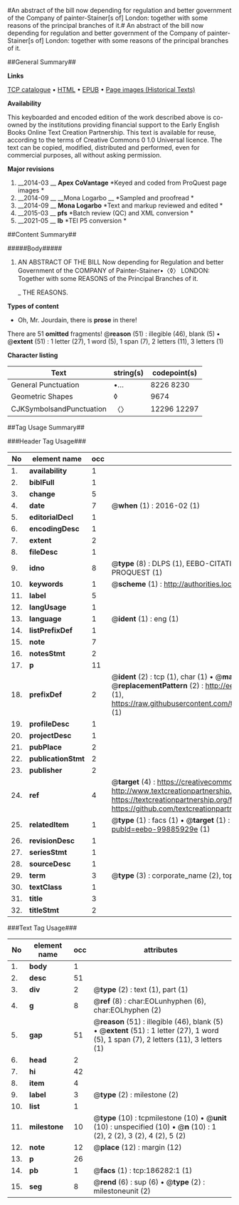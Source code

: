 #An abstract of the bill now depending for regulation and better government of the Company of painter-Stainer[s of] London: together with some reasons of the principal branches of it.#
An abstract of the bill now depending for regulation and better government of the Company of painter-Stainer[s of] London: together with some reasons of the principal branches of it.

##General Summary##

**Links**

[TCP catalogue](http://www.ota.ox.ac.uk/tcp/)  • 
[HTML](http://tei.it.ox.ac.uk/tcp/Texts-HTML/free/B21/B21815.html)  • 
[EPUB](http://tei.it.ox.ac.uk/tcp/Texts-EPUB/free/B21/B21815.epub) • 
[Page images (Historical Texts)](https://historicaltexts.jisc.ac.uk/eebo-99885929e)

**Availability**

This keyboarded and encoded edition of the work described above is co-owned by the
    institutions providing financial support to the Early English Books Online Text Creation
    Partnership. This text is available for reuse, according to the terms of  Creative Commons 0 1.0 Universal
    licence. The text can be copied, modified, distributed and performed, even for commercial
    purposes, all without asking permission.

**Major revisions**

1. __2014-03 __ __Apex CoVantage__ *Keyed and coded from ProQuest page images *
1. __2014-09 __ __Mona Logarbo __ *Sampled and proofread *
1. __2014-09 __ __Mona Logarbo__ *Text and markup reviewed and edited *
1. __2015-03 __ __pfs__ *Batch review (QC) and XML conversion *
1. __2021-05 __ __lb__ *TEI P5 conversion *

##Content Summary##

#####Body#####

1. AN ABSTRACT OF THE BILL Now depending for Regulation and better Government of the COMPANY of Painter-Stainer•〈◊〉 LONDON: Together with some REASONS of the Principal Branches of it.

    _ THE REASONS.

**Types of content**

  * Oh, Mr. Jourdain, there is **prose** in there!

There are 51 **omitted** fragments! 
 @__reason__ (51) : illegible (46), blank (5)  •  @__extent__ (51) : 1 letter (27), 1 word (5), 1 span (7), 2 letters (11), 3 letters (1)

**Character listing**


|Text|string(s)|codepoint(s)|
|---|---|---|
|General Punctuation|•…|8226 8230|
|Geometric Shapes|◊|9674|
|CJKSymbolsandPunctuation|〈〉|12296 12297|

##Tag Usage Summary##

###Header Tag Usage###

|No|element name|occ|attributes|
|---|---|---|---|
|1.|__availability__|1||
|2.|__biblFull__|1||
|3.|__change__|5||
|4.|__date__|7| @__when__ (1) : 2016-02 (1)|
|5.|__editorialDecl__|1||
|6.|__encodingDesc__|1||
|7.|__extent__|2||
|8.|__fileDesc__|1||
|9.|__idno__|8| @__type__ (8) : DLPS (1), EEBO-CITATION (1), VID (1), EEBO-PROQUEST (1), STC (3), PROQUEST (1)|
|10.|__keywords__|1| @__scheme__ (1) : http://authorities.loc.gov/ (1)|
|11.|__label__|5||
|12.|__langUsage__|1||
|13.|__language__|1| @__ident__ (1) : eng (1)|
|14.|__listPrefixDef__|1||
|15.|__note__|7||
|16.|__notesStmt__|2||
|17.|__p__|11||
|18.|__prefixDef__|2| @__ident__ (2) : tcp (1), char (1)  •  @__matchPattern__ (2) : ([0-9\-]+):([0-9IVX]+) (1), (.+) (1)  •  @__replacementPattern__ (2) : http://eebo.chadwyck.com/downloadtiff?vid=$1&page=$2 (1), https://raw.githubusercontent.com/textcreationpartnership/Texts/master/tcpchars.xml#$1 (1)|
|19.|__profileDesc__|1||
|20.|__projectDesc__|1||
|21.|__pubPlace__|2||
|22.|__publicationStmt__|2||
|23.|__publisher__|2||
|24.|__ref__|4| @__target__ (4) : https://creativecommons.org/publicdomain/zero/1.0/ (1), http://www.textcreationpartnership.org/docs/. (1), https://textcreationpartnership.org/faq/#faq05 (1), https://github.com/textcreationpartnership (1)|
|25.|__relatedItem__|1| @__type__ (1) : facs (1)  •  @__target__ (1) : https://data.historicaltexts.jisc.ac.uk/view?pubId=eebo-99885929e (1)|
|26.|__revisionDesc__|1||
|27.|__seriesStmt__|1||
|28.|__sourceDesc__|1||
|29.|__term__|3| @__type__ (3) : corporate_name (2), topical_term (1)|
|30.|__textClass__|1||
|31.|__title__|3||
|32.|__titleStmt__|2||


###Text Tag Usage###

|No|element name|occ|attributes|
|---|---|---|---|
|1.|__body__|1||
|2.|__desc__|51||
|3.|__div__|2| @__type__ (2) : text (1), part (1)|
|4.|__g__|8| @__ref__ (8) : char:EOLunhyphen (6), char:EOLhyphen (2)|
|5.|__gap__|51| @__reason__ (51) : illegible (46), blank (5)  •  @__extent__ (51) : 1 letter (27), 1 word (5), 1 span (7), 2 letters (11), 3 letters (1)|
|6.|__head__|2||
|7.|__hi__|42||
|8.|__item__|4||
|9.|__label__|3| @__type__ (2) : milestone (2)|
|10.|__list__|1||
|11.|__milestone__|10| @__type__ (10) : tcpmilestone (10)  •  @__unit__ (10) : unspecified (10)  •  @__n__ (10) : 1 (2), 2 (2), 3 (2), 4 (2), 5 (2)|
|12.|__note__|12| @__place__ (12) : margin (12)|
|13.|__p__|26||
|14.|__pb__|1| @__facs__ (1) : tcp:186282:1 (1)|
|15.|__seg__|8| @__rend__ (6) : sup (6)  •  @__type__ (2) : milestoneunit (2)|

